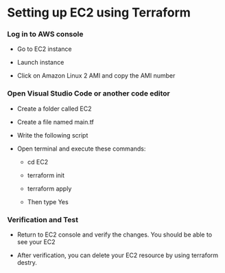 # Setting up EC2 using Terraform

### Log in to AWS console

- Go to EC2 instance

- Launch instance 

- Click on Amazon Linux 2 AMI and copy the AMI number

### Open Visual Studio Code or another code editor

- Create a folder called EC2

- Create a file named main.tf

- Write the following script

- Open terminal and execute these commands:

    - cd EC2

    - terraform init

    - terraform apply

    - Then type Yes

### Verification and Test

- Return to EC2 console and verify the changes. You should be able to see your EC2

- After verification, you can delete your EC2 resource by using terraform destry. 


